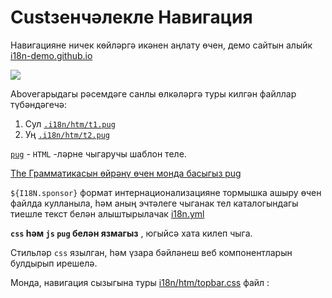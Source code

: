 # Custзенчәлекле Навигация

Навигацияне ничек көйләргә икәнен аңлату өчен, демо сайтын алыйк [i18n-demo.github.io](//i18n-demo.github.io)

![](https://p.3ti.site/1731036697.avif)

Aboveгарыдагы рәсемдәге санлы өлкәләргә туры килгән файллар түбәндәгечә:

1. Сул [`.i18n/htm/t1.pug`](https://github.com/i18n-site/demo.i18n.site/blob/main/.i18n/htm/t1.pug)
2. Уң [`.i18n/htm/t2.pug`](https://github.com/i18n-site/demo.i18n.site/blob/main/.i18n/htm/t2.pug)

[`pug`](https://pugjs.org) - `HTML` -ләрне чыгаручы шаблон теле.

[The Грамматикасын өйрәнү өчен монда басыгыз pug](https://pugjs.org)

`${I18N.sponsor}` формат интернационализацияне тормышка ашыру өчен файлда кулланыла, һәм аның эчтәлеге чыганак тел каталогындагы тиешле текст белән алыштырылачак [i18n.yml](https://github.com/i18n-site/demo.i18n.site/blob/main/en/i18n.yml)

**`css` һәм `js` `pug` белән язмагыз** , югыйсә хата килеп чыга.

Стильләр `css` язылган, һәм үзара бәйләнеш веб компонентларын булдырып ирешелә.

Монда, навигация сызыгына туры [i18n/htm/topbar.css](https://github.com/i18n-site/demo.i18n.site/blob/main/.i18n/htm/topbar.css) файл :